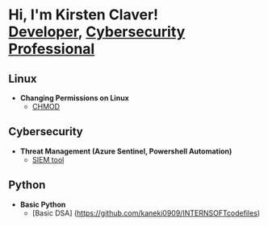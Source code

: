 <h1>Hi, I'm Kirsten Claver! <br/><a href="https://github.com/kaneki0909">Developer</a>, <a href="https://www.linkedin.com/in/kirsten-claver-alphonsus-b3a816193/">Cybersecurity Professional</a></h1>

<h2>Linux</h2>

- <b>Changing Permissions on Linux</b>
  - [CHMOD](https://github.com/kaneki0909/File-permission-in-Linux)

<h2>Cybersecurity</h2>

- <b>Threat Management (Azure Sentinel, Powershell Automation)</b>
  - [SIEM tool](https://github.com/kaneki0909/SIEM-Analysis)

<h2>Python</h2>

- <b>Basic Python</b>
  - [Basic DSA] (https://github.com/kaneki0909/INTERNSOFTcodefiles)



